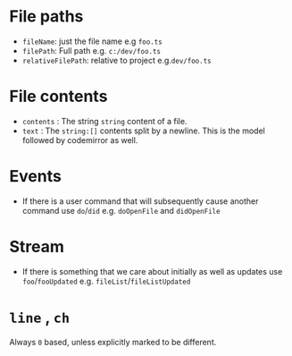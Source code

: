 # File paths
* `fileName`: just the file name e.g `foo.ts`
* `filePath`: Full path e.g. `c:/dev/foo.ts`
* `relativeFilePath`: relative to project e.g.`dev/foo.ts`

# File contents
* `contents` : The string `string` content of a file.
* `text` : The `string:[]` contents split by a newline. This is the model followed by codemirror as well.

# Events
* If there is a user command that will subsequently cause another command use `do`/`did` e.g. `doOpenFile` and `didOpenFile`

# Stream
* If there is something that we care about initially as well as updates use `foo`/`fooUpdated` e.g. `fileList`/`fileListUpdated`

# `line` , `ch`
Always `0` based, unless explicitly marked to be different.
